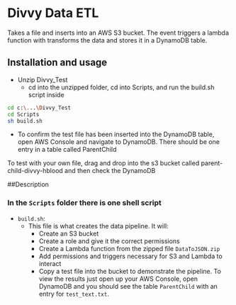 # Divvy Data ETL 
Takes a file and inserts into an AWS S3 bucket. The event triggers a lambda function with transforms the data and stores it in a DynamoDB table.
## Installation and usage

- Unzip Divvy_Test
  - cd into the unzipped folder, cd into Scripts, and run the build.sh script inside
```bash
cd c:\...\Divvy_Test
cd Scripts
sh build.sh
```
- To confirm the test file has been inserted into the DynamoDB table, open AWS Console and navigate to DynamoDB. There should be one entry in a table called ParentChild

To test with your own file, drag and drop into the s3 bucket called parent-child-divvy-hblood and then check the DynamoDB

##Description
### In the `Scripts` folder there is one shell script
- `build.sh`:  
    - This file is what creates the data pipeline.  It will:  
         - Create an S3 bucket
         - Create a role and give it the correct permissions
         - Create a Lambda function from the zipped file `DataToJSON.zip`
         - Add permissions and triggers necessary for S3 and Lambda to interact
        - Copy a test file into the bucket to demonstrate the pipeline.  To view the results just open up your AWS Console, open DynamoDB and you should see the table `ParentChild` with an entry for `test_text.txt`.



